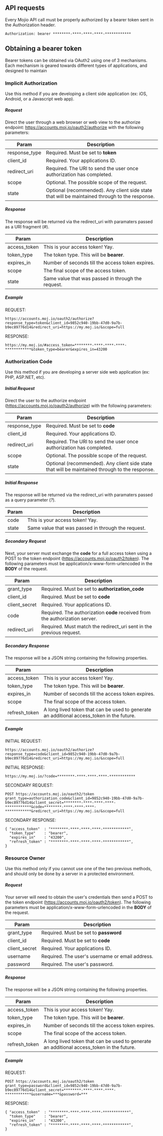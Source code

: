 ## API requests ##

Every Mojio API call must be properly authorized by a bearer token sent in the Authorization header.

    Authorization: bearer ********-****-****-****-************

## Obtaining a bearer token ##

Bearer tokens can be obtained via OAuth2 using one of 3 mechanisms.  Each mechanism is geared towards different types of applications, and designed to maintain 

### Implicit Authorization ###

Use this method if you are developing a client side application (ex: iOS, Android, or a Javascript web app).

##### Request #####

Direct the user through a web browser or web view to the authorize endpoint: https://accounts.moj.io/oauth2/authorize with the following parameters:

| Param | Description |
|---|---|
| response_type | Required. Must be set to **token** |
| client_id | Required.  Your applications ID. |
| redirect_uri | Required. The URI to send the user once authorization has completed. |
| scope | Optional. The possible scope of the request. |
| state | Optional (recommended). Any client side state that will be maintained through to the response. |

##### Response #####

The response will be returned via the redirect_uri with paramaters passed as a URI fragment (*#*).

| Param | Description |
|---|---|
| access_token | This is your access token! Yay. |
| token_type | The token type. This will be **bearer**. |
| expires_in | Number of seconds till the access token expires. |
| scope | The final scope of the access token. |
| state | Same value that was passed in through the request. |

##### Example #####

REQUEST:

    https://accounts.moj.io/oauth2/authorize?response_type=token&client_id=9852c940-19bb-47d0-9a7b-b9ec89776d14&redirect_uri=https://my.moj.io/&scope=full

RESPONSE:

    https://my.moj.io/#access_token=********-****-****-****-************&token_type=bearer&expires_in=43200
    

### Authorization Code ###

Use this method if you are developing a server side web application (ex: PHP, ASP.NET, etc).

##### Initial Request #####

Direct the user to the authorize endpoint (https://accounts.moj.io/oauth2/authorize) with the following parameters:

| Param | Description |
|---|---|
| response_type | Required. Must be set to **code** |
| client_id | Required.  Your applications ID. |
| redirect_uri | Required. The URI to send the user once authorization has completed. |
| scope | Optional. The possible scope of the request. |
| state | Optional (recommended). Any client side state that will be maintained through to the response. |

##### Initial Response #####

The response will be returned via the redirect_uri with paramaters passed as a query parameter (*?*).

| Param | Description |
|---|---|
| code | This is your access token! Yay. |
| state | Same value that was passed in through the request. |

##### Secondary Request #####

Next, your server must exchange the **code** for a full access token using a POST to the token endpoint (https://accounts.moj.io/oauth2/token).  The following parameters must be application/x-www-form-urlencoded in the **BODY** of the request.

| Param | Description |
|---|---|
| grant_type | Required. Must be set to **authorization_code** |
| client_id | Required. Must be set to **code** |
| client_secret | Required.  Your applications ID. |
| code | Required. The authorization **code** received from the authorization server. |
| redirect_uri | Required. Must match the redirect_uri sent in the previous request. |

##### Secondary Response #####

The response will be a JSON string containing the following properties.

| Param | Description |
|---|---|
| access_token | This is your access token! Yay. |
| token_type | The token type. This will be **bearer**. |
| expires_in | Number of seconds till the access token expires. |
| scope | The final scope of the access token. |
| refresh_token | A long lived token that can be used to generate an additional access_token in the future. |

##### Example #####

INITIAL REQUEST:

    https://accounts.moj.io/oauth2/authorize?response_type=code&client_id=9852c940-19bb-47d0-9a7b-b9ec89776d14&redirect_uri=https://my.moj.io/&scope=full

INITIAL RESPONSE:

    https://my.moj.io/?code=********-****-****-****-************

SECONDARY REQUEST:

    POST https://accounts.moj.io/oauth2/token
    grant_type=authorization_code&client_id=9852c940-19bb-47d0-9a7b-b9ec89776d14&client_secret=********-****-****-****-************&code=********-****-****-****-************&redirect_uri=https://my.moj.io/&scope=full
    
SECONDARY RESPONSE:

    { "access_token"  : "********-****-****-****-************",
      "token_type"    : "bearer",
      "expires_in"    : "43200",
      "refresh_token" : "********-****-****-****-************",
    }
    

### Resource Owner ###

Use this method only if you cannot use one of the two previous methods, and should only be done by a server in a protected environment.

##### Request #####

Your server will need to obtain the user's credentials then send a POST to the token endpoint (https://accounts.moj.io/oauth2/token).  The following parameters must be application/x-www-form-urlencoded in the **BODY** of the request.

| Param | Description |
|---|---|
| grant_type | Required. Must be set to **password** |
| client_id | Required. Must be set to **code** |
| client_secret | Required.  Your applications ID. |
| username | Required. The user's username or email address. |
| password | Required. The user's password. |

##### Response #####

The response will be a JSON string containing the following properties.

| Param | Description |
|---|---|
| access_token | This is your access token! Yay. |
| token_type | The token type. This will be **bearer**. |
| expires_in | Number of seconds till the access token expires. |
| scope | The final scope of the access token. |
| refresh_token | A long lived token that can be used to generate an additional access_token in the future. |

##### Example #####

REQUEST:

    POST https://accounts.moj.io/oauth2/token
    grant_type=password&client_id=9852c940-19bb-47d0-9a7b-b9ec89776d14&client_secret=********-****-****-****-************&username=***&password=***
    
RESPONSE:

    { "access_token"  : "********-****-****-****-************",
      "token_type"    : "bearer",
      "expires_in"    : "43200",
      "refresh_token" : "********-****-****-****-************",
    }
